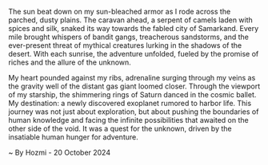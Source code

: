 
The sun beat down on my sun-bleached armor as I rode across the parched, dusty plains. The caravan ahead, a serpent of camels laden with spices and silk, snaked its way towards the fabled city of Samarkand. Every mile brought whispers of bandit gangs, treacherous sandstorms, and the ever-present threat of mythical creatures lurking in the shadows of the desert.  With each sunrise, the adventure unfolded, fueled by the promise of riches and the allure of the unknown.

My heart pounded against my ribs, adrenaline surging through my veins as the gravity well of the distant gas giant loomed closer. Through the viewport of my starship, the shimmering rings of Saturn danced in the cosmic ballet. My destination: a newly discovered exoplanet rumored to harbor life.  This journey was not just about exploration, but about pushing the boundaries of human knowledge and facing the infinite possibilities that awaited on the other side of the void.  It was a quest for the unknown, driven by the insatiable human hunger for adventure. 

~ By Hozmi - 20 October 2024
